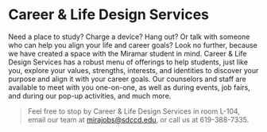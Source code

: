 # Career & Life Design Services

Need a place to study? Charge a device? Hang out? Or talk with someone who can help you align your life and career goals? Look no further, 
because we have created a space with the Miramar student in mind. Career & Life Design Services has a robust menu of offerings to help students, just like you, explore your values, 
strengths, interests, and identities to discover your purpose and align it with your career goals. Our counselors and staff are available to meet with you one-on-one, as well as during events, 
job fairs, and during our pop-up activities, and much more.
 
> Feel free to stop by Career & Life Design Services in room L-104, email our team at mirajobs@sdccd.edu, or call us at 619-388-7335.
